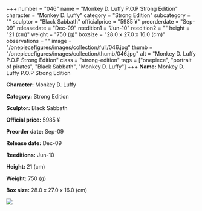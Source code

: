 +++
number = "046"
name = "Monkey D. Luffy P.O.P Strong Edition"
character = "Monkey D. Luffy"
category = "Strong Edition"
subcategory = ""
sculptor = "Black Sabbath"
officialprice = "5985 ¥"
preorderdate = "Sep-09"
releasedate = "Dec-09"
reedition1 = "Jun-10"
reedition2 = ""
height = "21 (cm)"
weight = "750 (g)"
boxsize = "28.0 x 27.0 x 16.0 (cm)"
observations = ""
image = "/onepiecefigures/images/collection/full/046.jpg"
thumb = "/onepiecefigures/images/collection/thumb/046.jpg"
alt = "Monkey D. Luffy P.O.P Strong Edition"
class = "strong-edition"
tags = ["onepiece", "portrait of pirates", "Black Sabbath", "Monkey D. Luffy"]
+++
**Name:** Monkey D. Luffy P.O.P Strong Edition

**Character:** Monkey D. Luffy

**Category:** Strong Edition 

**Sculptor:** Black Sabbath

**Official price:** 5985 ¥

**Preorder date:** Sep-09

**Release date:** Dec-09

**Reeditions:** Jun-10

**Height:** 21 (cm)

**Weight:** 750 (g)

**Box size:** 28.0 x 27.0 x 16.0 (cm)

<img src="/onepiecefigures/images/collection/thumb/046.jpg">
